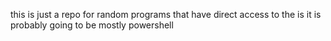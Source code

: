 this is just a repo for random programs that have direct access to the is it is probably going to be mostly powershell 